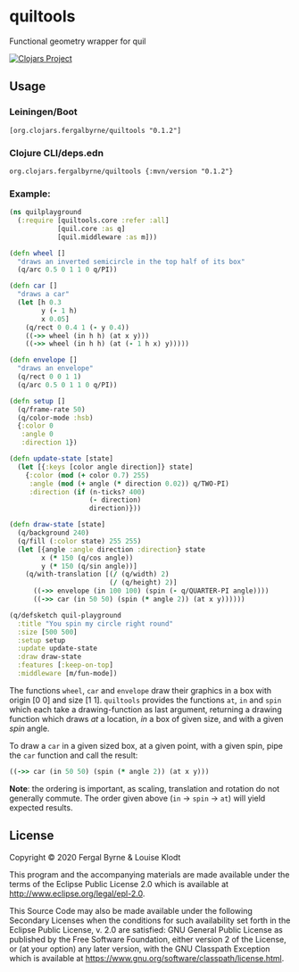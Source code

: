 # quiltools

Functional geometry wrapper for quil

[![Clojars Project](https://img.shields.io/clojars/v/org.clojars.fergalbyrne/quiltools.svg)](https://clojars.org/org.clojars.fergalbyrne/quiltools)

## Usage

### Leiningen/Boot

    [org.clojars.fergalbyrne/quiltools "0.1.2"]

### Clojure CLI/deps.edn

    org.clojars.fergalbyrne/quiltools {:mvn/version "0.1.2"}

### Example:

```clojure
(ns quilplayground
  (:require [quiltools.core :refer :all]
            [quil.core :as q]
            [quil.middleware :as m]))

(defn wheel []
  "draws an inverted semicircle in the top half of its box"
  (q/arc 0.5 0 1 1 0 q/PI))

(defn car []
  "draws a car"
  (let [h 0.3
        y (- 1 h)
        x 0.05]
    (q/rect 0 0.4 1 (- y 0.4))
    ((->> wheel (in h h) (at x y)))
    ((->> wheel (in h h) (at (- 1 h x) y)))))

(defn envelope []
  "draws an envelope"
  (q/rect 0 0 1 1)
  (q/arc 0.5 0 1 1 0 q/PI))

(defn setup []
  (q/frame-rate 50)
  (q/color-mode :hsb)
  {:color 0
   :angle 0
   :direction 1})

(defn update-state [state]
  (let [{:keys [color angle direction]} state]
    {:color (mod (+ color 0.7) 255)
     :angle (mod (+ angle (* direction 0.02)) q/TWO-PI)
     :direction (if (n-ticks? 400)
                    (- direction)
                    direction)}))

(defn draw-state [state]
  (q/background 240)
  (q/fill (:color state) 255 255)
  (let [{angle :angle direction :direction} state
        x (* 150 (q/cos angle))
        y (* 150 (q/sin angle))]
    (q/with-translation [(/ (q/width) 2)
                         (/ (q/height) 2)]
      ((->> envelope (in 100 100) (spin (- q/QUARTER-PI angle))))
      ((->> car (in 50 50) (spin (* angle 2)) (at x y))))))

(q/defsketch quil-playground
  :title "You spin my circle right round"
  :size [500 500]
  :setup setup
  :update update-state
  :draw draw-state
  :features [:keep-on-top]
  :middleware [m/fun-mode])

```

The functions `wheel`, `car` and `envelope` draw their graphics in a box with origin [0 0] and size [1 1].
`quiltools` provides the functions `at`, `in` and `spin` which each take a drawing-function as last argument,
returning a drawing function which draws *at* a location, *in* a box of given size, and with a given *spin* angle.

To draw a `car` in a given sized box, at a given point, with a given spin, pipe the `car` function and call the result:

```clojure
((->> car (in 50 50) (spin (* angle 2)) (at x y)))
```

**Note**: the ordering is important, as scaling, translation and rotation do not generally commute. The order given above (`in` -> `spin` -> `at`) will yield expected results.

## License

Copyright © 2020 Fergal Byrne & Louise Klodt

This program and the accompanying materials are made available under the
terms of the Eclipse Public License 2.0 which is available at
http://www.eclipse.org/legal/epl-2.0.

This Source Code may also be made available under the following Secondary
Licenses when the conditions for such availability set forth in the Eclipse
Public License, v. 2.0 are satisfied: GNU General Public License as published by
the Free Software Foundation, either version 2 of the License, or (at your
option) any later version, with the GNU Classpath Exception which is available
at https://www.gnu.org/software/classpath/license.html.
